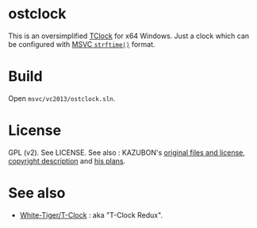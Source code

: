 ﻿# ostclock

This is an oversimplified [TClock](http://homepage1.nifty.com/kazubon/tclocklight/) for x64 Windows.  Just a clock which can be configured with [MSVC `strftime()`](http://msdn.microsoft.com/en-us/library/fe06s4ak.aspx) format.


# Build

Open `msvc/vc2013/ostclock.sln`.


# License

GPL (v2). See LICENSE.
See also : KAZUBON's [original files and license](http://homepage1.nifty.com/kazubon/tclocklight/), [copyright description](http://homepage1.nifty.com/kazubon/progdoc/tclock/copyright.html) and [his plans](http://homepage1.nifty.com/kazubon/tclocklight/plan.html).


# See also

 - [White-Tiger/T-Clock](https://github.com/White-Tiger/T-Clock/network) : aka "T-Clock Redux".
